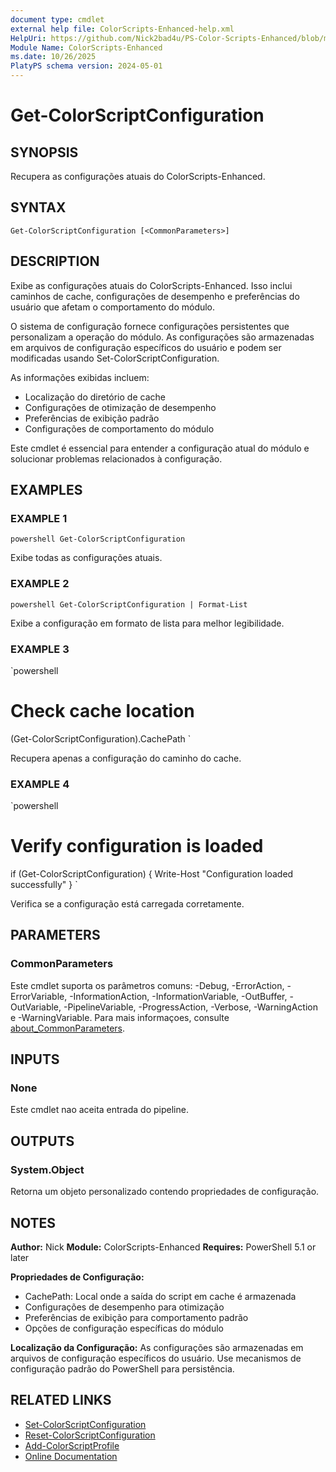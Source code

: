 ```yaml
---
document type: cmdlet
external help file: ColorScripts-Enhanced-help.xml
HelpUri: https://github.com/Nick2bad4u/PS-Color-Scripts-Enhanced/blob/main/ColorScripts-Enhanced/pt/Get-ColorScriptConfiguration.md
Module Name: ColorScripts-Enhanced
ms.date: 10/26/2025
PlatyPS schema version: 2024-05-01
---
```


# Get-ColorScriptConfiguration

## SYNOPSIS

Recupera as configurações atuais do ColorScripts-Enhanced.

## SYNTAX

`
Get-ColorScriptConfiguration [<CommonParameters>]
`

## DESCRIPTION

Exibe as configurações atuais do ColorScripts-Enhanced. Isso inclui caminhos de cache, configurações de desempenho e preferências do usuário que afetam o comportamento do módulo.

O sistema de configuração fornece configurações persistentes que personalizam a operação do módulo. As configurações são armazenadas em arquivos de configuração específicos do usuário e podem ser modificadas usando Set-ColorScriptConfiguration.

As informações exibidas incluem:
- Localização do diretório de cache
- Configurações de otimização de desempenho
- Preferências de exibição padrão
- Configurações de comportamento do módulo

Este cmdlet é essencial para entender a configuração atual do módulo e solucionar problemas relacionados à configuração.

## EXAMPLES

### EXAMPLE 1

`powershell
Get-ColorScriptConfiguration
`

Exibe todas as configurações atuais.

### EXAMPLE 2

`powershell
Get-ColorScriptConfiguration | Format-List
`

Exibe a configuração em formato de lista para melhor legibilidade.

### EXAMPLE 3

`powershell
# Check cache location
(Get-ColorScriptConfiguration).CachePath
`

Recupera apenas a configuração do caminho do cache.

### EXAMPLE 4

`powershell
# Verify configuration is loaded
if (Get-ColorScriptConfiguration) {
    Write-Host "Configuration loaded successfully"
}
`

Verifica se a configuração está carregada corretamente.

## PARAMETERS

### CommonParameters

Este cmdlet suporta os parâmetros comuns: -Debug, -ErrorAction, -ErrorVariable,
-InformationAction, -InformationVariable, -OutBuffer, -OutVariable, -PipelineVariable,
-ProgressAction, -Verbose, -WarningAction e -WarningVariable. Para mais informaçoes, consulte
[about_CommonParameters](https://go.microsoft.com/fwlink/?LinkID=113216).

## INPUTS

### None

Este cmdlet nao aceita entrada do pipeline.

## OUTPUTS

### System.Object

Retorna um objeto personalizado contendo propriedades de configuração.

## NOTES

**Author:** Nick
**Module:** ColorScripts-Enhanced
**Requires:** PowerShell 5.1 or later

**Propriedades de Configuração:**
- CachePath: Local onde a saída do script em cache é armazenada
- Configurações de desempenho para otimização
- Preferências de exibição para comportamento padrão
- Opções de configuração específicas do módulo

**Localização da Configuração:**
As configurações são armazenadas em arquivos de configuração específicos do usuário. Use mecanismos de configuração padrão do PowerShell para persistência.

## RELATED LINKS

- [Set-ColorScriptConfiguration](Set-ColorScriptConfiguration.md)
- [Reset-ColorScriptConfiguration](Reset-ColorScriptConfiguration.md)
- [Add-ColorScriptProfile](Add-ColorScriptProfile.md)
- [Online Documentation](https://github.com/Nick2bad4u/ps-color-scripts-enhanced)
